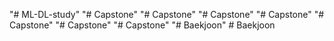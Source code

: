 "# ML-DL-study" 
"# Capstone" 
"# Capstone" 
"# Capstone" 
"# Capstone" 
"# Capstone" 
"# Capstone" 
"# Capstone" 
"# Baekjoon" 
#   B a e k j o o n  
 